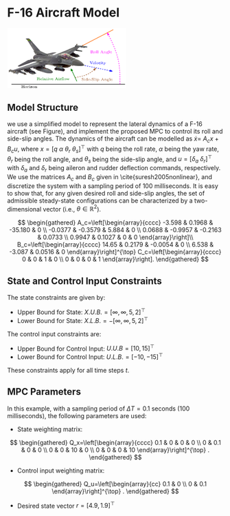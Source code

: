 # F-16 Aircraft Model

<img src="Pics/F16.png" alt="Welcome Image" style="width:55%;">

## Model Structure

 we use a simplified model to represent the lateral dynamics of a F-16 aircraft (see Figure), and implement the proposed MPC to control its roll and side-slip angles. The dynamics of the aircraft can be modelled as $\dot{x}=$ $A_c x+B_c u$, where $x=\left[q~\alpha~\theta_r~\theta_s\right]^{\top}$ with $q$ being the roll rate, $\alpha$ being the yaw rate, $\theta_r$ being the roll angle, and $\theta_s$ being the side-slip angle, and $u=\left[\delta_a~\delta_r\right]^{\top}$ with $\delta_a$ and $\delta_r$ being aileron and rudder deflection commands, respectively. We use the matrices $A_c$ and $B_c$ given in \cite{suresh2005nonlinear}, and discretize the system with a sampling period of $100$ milliseconds. It is easy to show that, for any given desired roll and side-slip angles, the set of admissible steady-state configurations can be characterized by a two-dimensional vector (i.e., $\theta\in\mathbb{R}^2$). 


$$
\begin{gathered}
A_c=\left[\begin{array}{cccc}
-3.598 & 0.1968 & -35.180 & 0 \\
-0.0377 & -0.3579 & 5.884 & 0 \\
0.0688 & -0.9957 & -0.2163 & 0.0733 \\
0.9947 & 0.1027 & 0 & 0
\end{array}\right]\\
B_c=\left[\begin{array}{cccc}
14.65 & 0.2179 & -0.0054 & 0 \\
6.538 & -3.087 & 0.0516 & 0
\end{array}\right]^{\top}
C_c=\left[\begin{array}{cccc}
0 & 0 & 1 & 0 \\
0 & 0 & 0 & 1 
\end{array}\right].
\end{gathered}
$$

## State and Control Input Constraints

The state constraints are given by:

- Upper Bound for State: $X.U.B. = [\infty, \infty, 5, 2]^\top$
- Lower Bound for State: $X.L.B. = -[\infty, \infty, 5, 2]^\top$

The control input constraints are:

- Upper Bound for Control Input: $U.U.B = [10, 15]^\top$
- Lower Bound for Control Input: $U.L.B. = [-10, -15]^\top$

These constraints apply for all time steps $t$.

## MPC Parameters

In this example, with a sampling period of $\Delta T = 0.1$ seconds (100 milliseconds), the following parameters are used:

- State weighting matrix:  


$$
\begin{gathered}
Q_x=\left[\begin{array}{cccc}
0.1 & 0 & 0 & 0 \\
0 & 0.1 & 0 & 0 \\
0 & 0 & 10 & 0 \\
0 & 0 & 0 & 10 
\end{array}\right]^{\top} .
\end{gathered}
$$

- Control input weighting matrix:  

$$
\begin{gathered}
Q_u=\left[\begin{array}{cc}
0.1 & 0 \\
0 & 0.1 
\end{array}\right]^{\top} .
\end{gathered}
$$

- Desired state vector $r = [4.9, 1.9]^\top$
